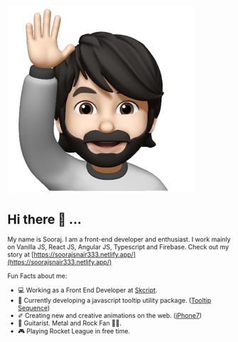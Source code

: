 ![Me](https://github.com/SoorajSNBlaze333/SoorajSNBlaze333/blob/master/Sooraj.png)

# Hi there 👋 ...

My name is Sooraj. I am a front-end developer and enthusiast. I work mainly on Vanilla JS, React JS, Angular JS, Typescript and Firebase. Check out my story at [https://soorajsnair333.netlify.app/](https://soorajsnair333.netlify.app/)

Fun Facts about me:
- 💻 Working as a Front End Developer at [Skcript](https://www.skcript.com/).
- 💬 Currently developing a javascript tooltip utility package. ([Tooltip Sequence](https://github.com/SoorajSNBlaze333/tooltip-sequence))
- ✐ Creating new and creative animations on the web. ([iPhone7](https://iphone-7-ios13.netlify.app/))
- 🎸 Guitarist. Metal and Rock Fan 🤘🏻.
- 🎮 Playing Rocket League in free time.
